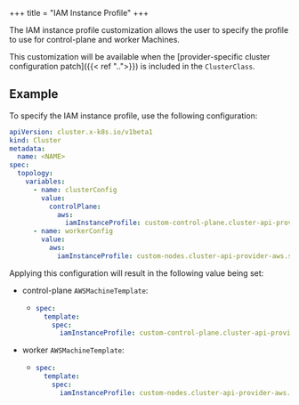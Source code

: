 +++
title = "IAM Instance Profile"
+++

The IAM instance profile customization allows the user to specify the profile to use for control-plane
and worker Machines.

This customization will be available when the
[provider-specific cluster configuration patch]({{< ref "..">}}) is included in the `ClusterClass`.

## Example

To specify the IAM instance profile, use the following configuration:

```yaml
apiVersion: cluster.x-k8s.io/v1beta1
kind: Cluster
metadata:
  name: <NAME>
spec:
  topology:
    variables:
      - name: clusterConfig
        value:
          controlPlane:
            aws:
              iamInstanceProfile: custom-control-plane.cluster-api-provider-aws.sigs.k8s.io
      - name: workerConfig
        value:
          aws:
            iamInstanceProfile: custom-nodes.cluster-api-provider-aws.sigs.k8s.io
```

Applying this configuration will result in the following value being set:

- control-plane `AWSMachineTemplate`:

  - ```yaml
    spec:
      template:
        spec:
          iamInstanceProfile: custom-control-plane.cluster-api-provider-aws.sigs.k8s.io
    ```

- worker `AWSMachineTemplate`:

  - ```yaml
    spec:
      template:
        spec:
          iamInstanceProfile: custom-nodes.cluster-api-provider-aws.sigs.k8s.io
    ```
